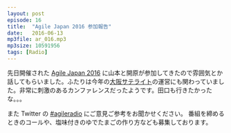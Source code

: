 ```yaml
---
layout: post
episode: 16
title:  "Agile Japan 2016 参加報告"
date:   2016-06-13
mp3file: ar_016.mp3
mp3size: 10591956
tags: [Radio]
---
```


先日開催された [Agile Japan 2016](http://www.agilejapan.org/) に山本と開原が参加してきたので雰囲気とか話してもらいました。ふたりは今年の[大阪サテライト](https://agilejapanosaka.doorkeeper.jp/events/41429)の運営にも関わっていました。非常に刺激のあるカンファレンスだったようです。田口も行きたかったな。。。  

また Twitter の [#agileradio](https://twitter.com/intent/tweet?hashtags=agileradio) にご意見ご参考をお聞かせください。
番組を締めるときのコールや、塩味付きのゆでたまごの作り方なども募集しております。

